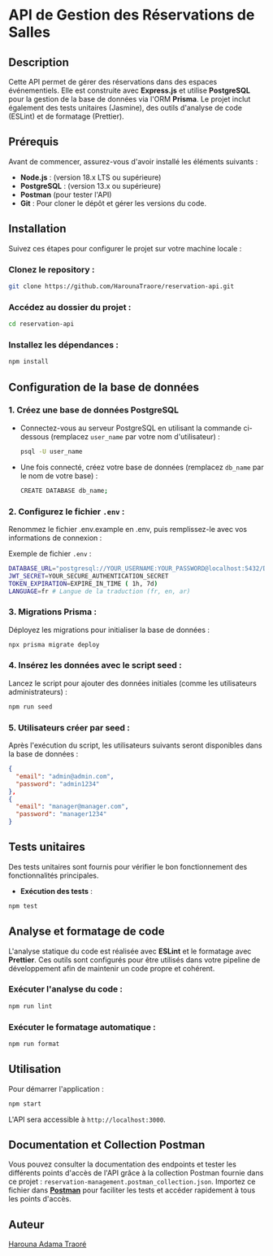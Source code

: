 # API de Gestion des Réservations de Salles

## Description

Cette API permet de gérer des réservations dans des espaces événementiels. Elle est construite avec **Express.js** et utilise **PostgreSQL** pour la gestion de la base de données via l'ORM **Prisma**. Le projet inclut également des tests unitaires (Jasmine), des outils d'analyse de code (ESLint) et de formatage (Prettier).

## Prérequis

Avant de commencer, assurez-vous d'avoir installé les éléments suivants :

- **Node.js** : (version 18.x LTS ou supérieure)
- **PostgreSQL** : (version 13.x ou supérieure)
- **Postman** (pour tester l'API)
- **Git** : Pour cloner le dépôt et gérer les versions du code.

## Installation

Suivez ces étapes pour configurer le projet sur votre machine locale :

### **Clonez le repository :**

```bash
git clone https://github.com/HarounaTraore/reservation-api.git
```

### **Accédez au dossier du projet :**

```bash
cd reservation-api
```

### **Installez les dépendances :**

```bash
npm install
```

## Configuration de la base de données

### 1. **Créez une base de données PostgreSQL**

- Connectez-vous au serveur PostgreSQL en utilisant la commande ci-dessous (remplacez `user_name` par votre nom d'utilisateur) :

  ```bash
  psql -U user_name
  ```

- Une fois connecté, créez votre base de données (remplacez `db_name` par le nom de votre base) :

  ```bash
  CREATE DATABASE db_name;
  ```

### 2. **Configurez le fichier `.env` :**

Renommez le fichier .env.example en .env, puis remplissez-le avec vos informations de connexion :

Exemple de fichier `.env` :

```bash
DATABASE_URL="postgresql://YOUR_USERNAME:YOUR_PASSWORD@localhost:5432/DATABASE_NAME"
JWT_SECRET=YOUR_SECURE_AUTHENTICATION_SECRET
TOKEN_EXPIRATION=EXPIRE_IN_TIME ( 1h, 7d)
LANGUAGE=fr # Langue de la traduction (fr, en, ar)
```

### 3. **Migrations Prisma :**

Déployez les migrations pour initialiser la base de données :

```bash
npx prisma migrate deploy
```

### 4. **Insérez les données avec le script seed :**

Lancez le script pour ajouter des données initiales (comme les utilisateurs administrateurs) :

```bash
npm run seed
```

### 5. **Utilisateurs créer par seed :**

Après l'exécution du script, les utilisateurs suivants seront disponibles dans la base de données :

```json
{
  "email": "admin@admin.com",
  "password": "admin1234"
},
{
  "email": "manager@manager.com",
  "password": "manager1234"
}
```

## Tests unitaires

Des tests unitaires sont fournis pour vérifier le bon fonctionnement des fonctionnalités principales.

- **Exécution des tests** :

```bash
npm test
```

## Analyse et formatage de code

L'analyse statique du code est réalisée avec **ESLint** et le formatage avec **Prettier**. Ces outils sont configurés pour être utilisés dans votre pipeline de développement afin de maintenir un code propre et cohérent.

### **Exécuter l'analyse du code :**

```bash
npm run lint
```

### **Exécuter le formatage automatique :**

```bash
npm run format
```

## Utilisation

Pour démarrer l'application :

```bash
npm start
```

L'API sera accessible à `http://localhost:3000`.

## Documentation et Collection Postman

Vous pouvez consulter la documentation des endpoints et tester les différents points d'accès de l'API grâce à la collection Postman fournie dans ce projet : `reservation-management.postman_collection.json`. Importez ce fichier dans **[Postman](https://www.postman.com/)** pour faciliter les tests et accéder rapidement à tous les points d'accès.

## Auteur

[Harouna Adama Traoré](https://github.com/HarounaTraore)
